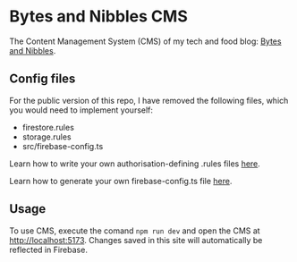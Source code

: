 # Bytes and Nibbles CMS
The Content Management System (CMS) of my tech and food blog: [Bytes and Nibbles](https://bytes-and-nibbles.web.app).

## Config files 
For the public version of this repo, I have removed the following files, which you would need to implement yourself:

- firestore.rules
- storage.rules
- src/firebase-config.ts

Learn how to write your own authorisation-defining .rules files [here](https://firebase.google.com/docs/rules/basics).

Learn how to generate your own firebase-config.ts file [here](https://support.google.com/firebase/answer/7015592).

## Usage
To use CMS, execute the comand `npm run dev` and open the CMS at [http://localhost:5173](http://localhost:5173). Changes saved in this site will automatically be reflected in Firebase.
